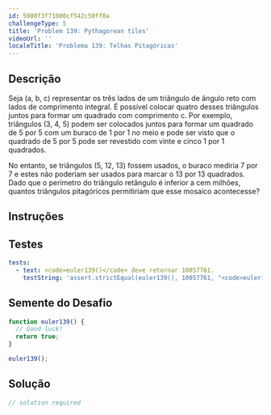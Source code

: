 ```yaml
---
id: 5900f3f71000cf542c50ff0a
challengeType: 5
title: 'Problem 139: Pythagorean tiles'
videoUrl: ''
localeTitle: 'Problema 139: Telhas Pitagóricas'
---
```


## Descrição
<section id="description"> Seja (a, b, c) representar os três lados de um triângulo de ângulo reto com lados de comprimento integral. É possível colocar quatro desses triângulos juntos para formar um quadrado com comprimento c. Por exemplo, triângulos (3, 4, 5) podem ser colocados juntos para formar um quadrado de 5 por 5 com um buraco de 1 por 1 no meio e pode ser visto que o quadrado de 5 por 5 pode ser revestido com vinte e cinco 1 por 1 quadrados. <p> No entanto, se triângulos (5, 12, 13) fossem usados, o buraco mediria 7 por 7 e estes não poderiam ser usados ​​para marcar o 13 por 13 quadrados. Dado que o perímetro do triângulo retângulo é inferior a cem milhões, quantos triângulos pitagóricos permitiriam que esse mosaico acontecesse? </p></section>

## Instruções
<section id="instructions">
</section>

## Testes
<section id='tests'>

```yml
tests:
  - text: <code>euler139()</code> deve retornar 10057761.
    testString: 'assert.strictEqual(euler139(), 10057761, "<code>euler139()</code> should return 10057761.");'

```

</section>

## Semente do Desafio
<section id='challengeSeed'>

<div id='js-seed'>

```js
function euler139() {
  // Good luck!
  return true;
}

euler139();

```

</div>



</section>

## Solução
<section id='solution'>

```js
// solution required
```
</section>

